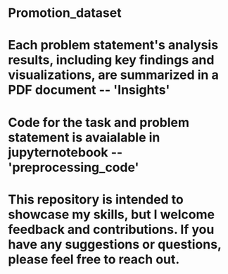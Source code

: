 # Promotion_dataset

# Each problem statement's analysis results, including key findings and visualizations, are summarized in a PDF document -- 'Insights' 

# Code for the task and problem statement is avaialable in jupyternotebook -- 'preprocessing_code'

# This repository is intended to showcase my skills, but I welcome feedback and contributions. If you have any suggestions or questions, please feel free to reach out.
